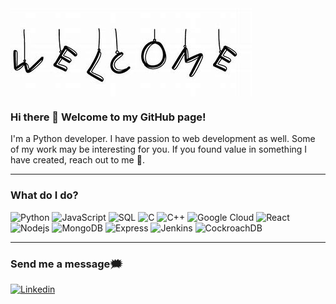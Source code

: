<img src="/OIP.jpeg" alt="banner" align="center" />

### Hi there 👋 Welcome to my GitHub page!

I'm a Python developer. I have passion to web development as well. Some of my work may be interesting for you. If you found value in something I have created, reach out to me 🔭. 

---

### What do I do?

<p>
  <img alt="Python" src="https://img.shields.io/badge/Python-3776AB?logo=Python&logoColor=white&?style=for-the-badge" />
  <img alt="JavaScript" src="https://img.shields.io/badge/JavaScript-F7DF1E?logo=JavaScript&logoColor=white&?style=for-the-badge" />
  <img alt="SQL" src="https://img.shields.io/badge/SQL-4479A1?logo=SQL&logoColor=white&?style=for-the-badge" />
  <img alt="C" src="https://img.shields.io/badge/C-A8B9CC?logo=C&logoColor=white&?style=for-the-badge" />
  <img alt="C++" src="https://img.shields.io/badge/C++-00599C?logo=C++&logoColor=white&?style=for-the-badge" />
  
  <img alt="Google Cloud" src="https://img.shields.io/badge/Google Cloud-4285F4?logo=Google Cloud&logoColor=white&?style=for-the-badge" />
  <img alt="React" src="https://img.shields.io/badge/React-61DAFB?logo=React&logoColor=white&?style=for-the-badge" />
  <img alt="Nodejs" src="https://img.shields.io/badge/Node.js-339933?logo=Node.js&logoColor=white&?style=for-the-badge" />
  <img alt="MongoDB" src="https://img.shields.io/badge/MongoDB-7A248?logo=MongoDB&logoColor=white&?style=for-the-badge" />
  <img alt="Express" src="https://img.shields.io/badge/Express-000000?logo=Express&logoColor=white&?style=for-the-badge" />
  
  <img alt="Jenkins" src="https://img.shields.io/badge/Jenkins-D24939?logo=Jenkins&logoColor=white&?style=for-the-badge" />
  <img alt="CockroachDB" src="https://img.shields.io/badge/CockroachDB-6933FF?logo=Cockroach Labs&logoColor=white&?style=for-the-badge" />
</p>

<hr size="20" color="#00ff00">

### Send me a message🗯

<a href="https://www.linkedin.com/in/lily-bonni">
  <img
    alt="Linkedin"
    src="https://img.shields.io/badge/linkedin-0077B5?logo=linkedin&logoColor=white&?style=for-the-badge"
  />
</a>


